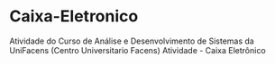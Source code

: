# Caixa-Eletronico
Atividade do Curso de Análise e Desenvolvimento de Sistemas da UniFacens (Centro Universitario Facens)
Atividade - Caixa Eletrônico
